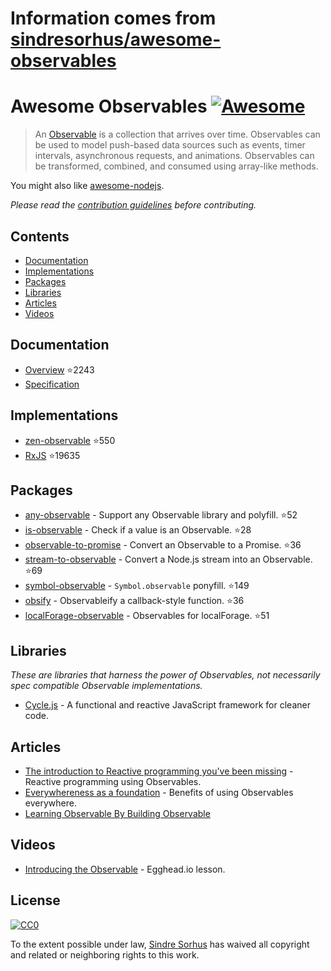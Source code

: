 # Information comes from [sindresorhus/awesome-observables](https://github.com/sindresorhus/awesome-observables)
# Awesome Observables [![Awesome](https://awesome.re/badge.svg)](https://awesome.re)

> An [Observable](https://github.com/zenparsing/es-observable) is a collection that arrives over time. Observables can be used to model push-based data sources such as events, timer intervals, asynchronous requests, and animations. Observables can be transformed, combined, and consumed using array-like methods.

You might also like [awesome-nodejs](https://github.com/sindresorhus/awesome-nodejs).

*Please read the [contribution guidelines](contributing.md) before contributing.*


## Contents

- [Documentation](#documentation)
- [Implementations](#implementations)
- [Packages](#packages)
- [Libraries](#libraries)
- [Articles](#articles)
- [Videos](#videos)


## Documentation

- [Overview](https://github.com/tc39/proposal-observable) :star:2243
- [Specification](https://tc39.github.io/proposal-observable/)


## Implementations

- [zen-observable](https://github.com/zenparsing/zen-observable) :star:550
- [RxJS](https://github.com/ReactiveX/RxJS) :star:19635


## Packages

- [any-observable](https://github.com/sindresorhus/any-observable) - Support any Observable library and polyfill. :star:52
- [is-observable](https://github.com/sindresorhus/is-observable) - Check if a value is an Observable. :star:28
- [observable-to-promise](https://github.com/sindresorhus/observable-to-promise) - Convert an Observable to a Promise. :star:36
- [stream-to-observable](https://github.com/jamestalmage/stream-to-observable) - Convert a Node.js stream into an Observable. :star:69
- [symbol-observable](https://github.com/blesh/symbol-observable) - `Symbol.observable` ponyfill. :star:149
- [obsify](https://github.com/samverschueren/obsify) - Observableify a callback-style function. :star:36
- [localForage-observable](https://github.com/thgreasi/localForage-observable) - Observables for localForage. :star:51


## Libraries

*These are libraries that harness the power of Observables, not necessarily spec compatible Observable implementations.*

- [Cycle.js](http://cycle.js.org) - A functional and reactive JavaScript framework for cleaner code.


## Articles

- [The introduction to Reactive programming you've been missing](https://gist.github.com/staltz/868e7e9bc2a7b8c1f754) - Reactive programming using Observables.
- [Everywhereness as a foundation](http://staltz.com/everywhereness-as-a-foundation.html) - Benefits of using Observables everywhere.
- [Learning Observable By Building Observable](https://medium.com/@benlesh/learning-observable-by-building-observable-d5da57405d87)


## Videos

- [Introducing the Observable](https://egghead.io/lessons/javascript-introducing-the-observable) - Egghead.io lesson.


## License

[![CC0](http://mirrors.creativecommons.org/presskit/buttons/88x31/svg/cc-zero.svg)](https://creativecommons.org/publicdomain/zero/1.0/)

To the extent possible under law, [Sindre Sorhus](https://sindresorhus.com) has waived all copyright and related or neighboring rights to this work.


